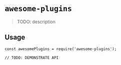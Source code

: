 # `awesome-plugins`

> TODO: description

## Usage

```
const awesomePlugins = require('awesome-plugins');

// TODO: DEMONSTRATE API
```
